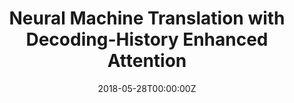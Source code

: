 ---
title: "Neural Machine Translation with Decoding-History Enhanced Attention"
authors:
- Mingxuan Wang
- Jun Xie
- Zhixing Tan
- Jinsong Su
- Deyi Xiong
- Chao Bian
author_notes:
- 
- 
- 
- 
- 
- 
date: "2018-05-28T00:00:00Z"
publishDate: "2025-05-28T13:38:46+00:00"
publication_types: []
publication: "**In Proc. of COLING 2018.** (CCF-B类)"
---